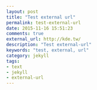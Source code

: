 ```yaml
---
layout: post
title: "Test external url"
permalink: test-external-url
date: 2015-11-16 15:51:23
comments: true
external_url: http://kde.tw/
description: "Test external-url"
keywords: "test, external, url"
category: jekyll
tags:
- text
- jekyll
- external-url
---
```


